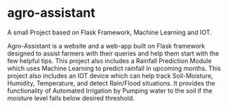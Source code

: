 # agro-assistant
A small Project based on Flask Framework, Machine Learning and IOT.

Agro-Assistant is a website and a web-app built on Flask framework designed to assist farmers with their queries and help them start with the few helpful tips. This project also includes a Rainfall Prediction Module which uses Machine Learning to predict rainfall in upcoming months. This project also includes an IOT device which can help track Soil-Moisture, Humidity, Temperature, and detect Rain/Flood situations. It provides the functionality of Automated Irrigation by Pumping water to the soil if the moisture level falls below desired threshold.
